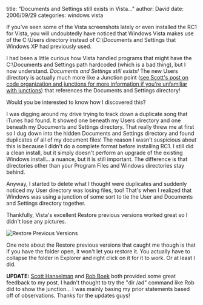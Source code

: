 
title: "Documents and Settings still exists in Vista..."
author: David
date: 2006/09/29
categories: windows vista

If you've seen some of the Vista screenshots lately or even installed the RC1 for Vista, you will undoubtedly have noticed that Windows Vista makes use of the C:\Users directory instead of C:\Documents and Settings that Windows XP had previously used. 

I had been a little curious how Vista handled programs that might have the C:\Documents and Settings path hardcoded (which is a bad thing), but I now understand. *Documents and Settings still exists!* The new Users directory is actually much more like a Junction point ([see Scott's post on code organization and junctions for more information if you're unfamiliar with junctions](http://www.hanselman.com/blog/HowDoYouOrganizeYourCode.aspx)) that references the Documents and Settings directory! 

Would you be interested to know how I discovered this? 

I was digging around my drive trying to track down a duplicate song that iTunes had found. It showed one beneath my Users directory and one beneath my Documents and Settings directory. That really threw me at first so I dug down into the hidden Documents and Settings directory and found duplicates of all of my document files! The reason I wasn't suspicious about this is because I didn't do a complete format before installing RC1. I still did a clean install, but it simply doesn't perform an upgrade of the existing Windows install... a nuance, but it is still important. The difference is that directories other than your Program Files and Windows directories stay behind. 

Anyway, I started to delete what I thought were duplicates and suddenly noticed my User directory was losing files, too! That's when I realized that Windows was using a junction of some sort to tie the User and Documents and Settings directory together. 

Thankfully, Vista's excellent Restore previous versions worked great so I didn't lose any pictures. 

![Restore Previous Versions](http://www.mohundro.com/blog/content/binary/WindowsLiveWriter/DocumentsandSettingsstillexistsinVista_12956/20060928vistarestore2.png)

One note about the Restore previous versions that caught me though is that if you have the folder open, it won't let you restore it. You actually have to collapse the folder in Explorer and right click on it for it to work. Or at least I did. 

**UPDATE:** [Scott Hanselman](http://www.hanselman.com/blog/WindowsVistaJunctionsAndMovingMyDocumentsToAnotherDrive.aspx) and [Rob Boek](http://robboek.com/blog/2006/09/29/JunctionsInWindowsVista.aspx) both provided some great feedback to my post. I hadn't thought to try the "dir /ad" command like Rob did to show the junction... I was mainly basing my prior statements based off of observations. Thanks for the updates guys!


